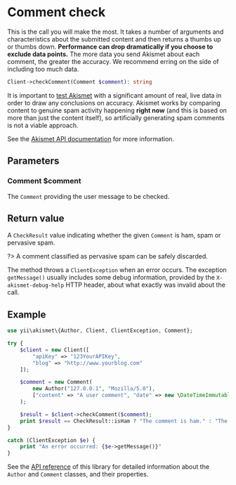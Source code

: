 # Comment check
This is the call you will make the most. It takes a number of arguments and characteristics about the submitted content
and then returns a thumbs up or thumbs down. **Performance can drop dramatically if you choose to exclude data points.**
The more data you send Akismet about each comment, the greater the accuracy. We recommend erring on the side of including too much data.

```php
Client->checkComment(Comment $comment): string
```

It is important to [test Akismet](advanced/testing.md) with a significant amount of real, live data in order to draw any conclusions on accuracy.
Akismet works by comparing content to genuine spam activity happening **right now** (and this is based on more than just the content itself),
so artificially generating spam comments is not a viable approach.

See the [Akismet API documentation](https://akismet.com/development/api/#comment-check) for more information.

## Parameters

### Comment **$comment**
The `Comment` providing the user message to be checked.

## Return value
A `CheckResult` value indicating whether the given `Comment` is ham, spam or pervasive spam.

?> A comment classified as pervasive spam can be safely discarded.

The method throws a `ClientException` when an error occurs.
The exception `getMessage()` usually includes some debug information, provided by the `X-akismet-debug-help` HTTP header, about what exactly was invalid about the call.

## Example

```php
use yii\akismet\{Author, Client, ClientException, Comment};

try {
	$client = new Client([
		"apiKey" => "123YourAPIKey",
		"blog" => "http://www.yourblog.com"
	]);

	$comment = new Comment(
		new Author("127.0.0.1", "Mozilla/5.0"),
		["content" => "A user comment", "date" => new \DateTimeImmutable]
	);

	$result = $client->checkComment($comment);
	print $result == CheckResult::isHam ? "The comment is ham." : "The comment is spam.";
}

catch (ClientException $e) {
	print "An error occurred: {$e->getMessage()}"
}
```

See the [API reference](https://dev.belin.io/yii2-akismet/api) of this library for detailed information about the `Author` and `Comment` classes, and their properties.
